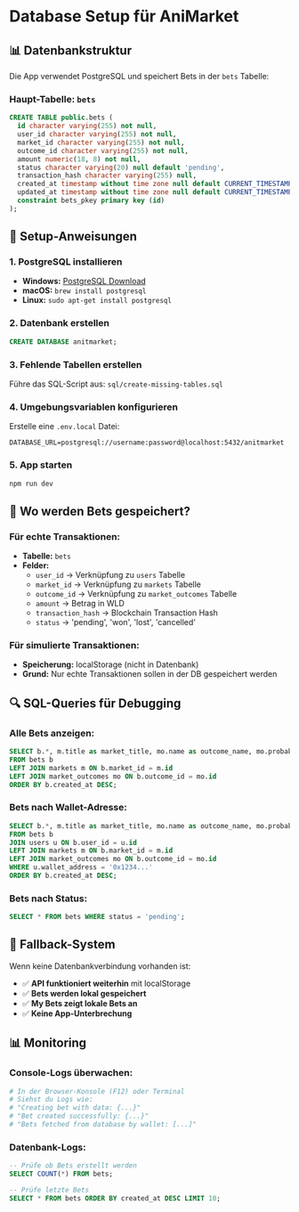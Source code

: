 # Database Setup für AniMarket

## 📊 Datenbankstruktur

Die App verwendet PostgreSQL und speichert Bets in der `bets` Tabelle:

### Haupt-Tabelle: `bets`
```sql
CREATE TABLE public.bets (
  id character varying(255) not null,
  user_id character varying(255) not null,
  market_id character varying(255) not null,
  outcome_id character varying(255) not null,
  amount numeric(18, 8) not null,
  status character varying(20) null default 'pending',
  transaction_hash character varying(255) null,
  created_at timestamp without time zone null default CURRENT_TIMESTAMP,
  updated_at timestamp without time zone null default CURRENT_TIMESTAMP,
  constraint bets_pkey primary key (id)
);
```

## 🔧 Setup-Anweisungen

### 1. PostgreSQL installieren
- **Windows:** [PostgreSQL Download](https://www.postgresql.org/download/windows/)
- **macOS:** `brew install postgresql`
- **Linux:** `sudo apt-get install postgresql`

### 2. Datenbank erstellen
```sql
CREATE DATABASE anitmarket;
```

### 3. Fehlende Tabellen erstellen
Führe das SQL-Script aus: `sql/create-missing-tables.sql`

### 4. Umgebungsvariablen konfigurieren
Erstelle eine `.env.local` Datei:
```env
DATABASE_URL=postgresql://username:password@localhost:5432/anitmarket
```

### 5. App starten
```bash
npm run dev
```

## 📝 Wo werden Bets gespeichert?

### Für echte Transaktionen:
- **Tabelle:** `bets`
- **Felder:** 
  - `user_id` → Verknüpfung zu `users` Tabelle
  - `market_id` → Verknüpfung zu `markets` Tabelle  
  - `outcome_id` → Verknüpfung zu `market_outcomes` Tabelle
  - `amount` → Betrag in WLD
  - `transaction_hash` → Blockchain Transaction Hash
  - `status` → 'pending', 'won', 'lost', 'cancelled'

### Für simulierte Transaktionen:
- **Speicherung:** localStorage (nicht in Datenbank)
- **Grund:** Nur echte Transaktionen sollen in der DB gespeichert werden

## 🔍 SQL-Queries für Debugging

### Alle Bets anzeigen:
```sql
SELECT b.*, m.title as market_title, mo.name as outcome_name, mo.probability
FROM bets b
LEFT JOIN markets m ON b.market_id = m.id
LEFT JOIN market_outcomes mo ON b.outcome_id = mo.id
ORDER BY b.created_at DESC;
```

### Bets nach Wallet-Adresse:
```sql
SELECT b.*, m.title as market_title, mo.name as outcome_name, mo.probability
FROM bets b
JOIN users u ON b.user_id = u.id
LEFT JOIN markets m ON b.market_id = m.id
LEFT JOIN market_outcomes mo ON b.outcome_id = mo.id
WHERE u.wallet_address = '0x1234...'
ORDER BY b.created_at DESC;
```

### Bets nach Status:
```sql
SELECT * FROM bets WHERE status = 'pending';
```

## 🚨 Fallback-System

Wenn keine Datenbankverbindung vorhanden ist:
- ✅ **API funktioniert weiterhin** mit localStorage
- ✅ **Bets werden lokal gespeichert** 
- ✅ **My Bets zeigt lokale Bets an**
- ✅ **Keine App-Unterbrechung**

## 📊 Monitoring

### Console-Logs überwachen:
```bash
# In der Browser-Konsole (F12) oder Terminal
# Siehst du Logs wie:
# "Creating bet with data: {...}"
# "Bet created successfully: {...}"
# "Bets fetched from database by wallet: [...]"
```

### Datenbank-Logs:
```sql
-- Prüfe ob Bets erstellt werden
SELECT COUNT(*) FROM bets;

-- Prüfe letzte Bets
SELECT * FROM bets ORDER BY created_at DESC LIMIT 10;
```
